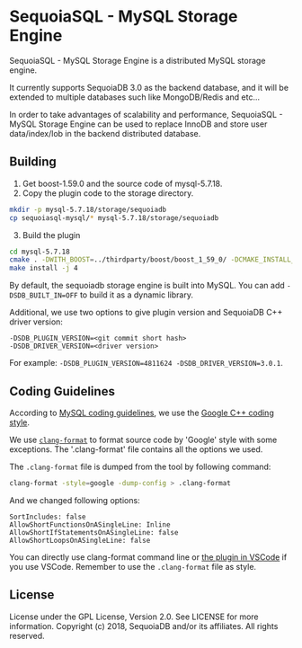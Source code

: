 # SequoiaSQL - MySQL Storage Engine

SequoiaSQL - MySQL Storage Engine is a distributed MySQL storage engine.

It currently supports SequoiaDB 3.0 as the backend database, and it will be extended to multiple databases such like MongoDB/Redis and etc...

In order to take advantages of scalability and performance, SequoiaSQL - MySQL Storage Engine can be used to replace InnoDB and store user data/index/lob in the backend distributed database.


## Building

1. Get boost-1.59.0 and the source code of mysql-5.7.18.
2. Copy the plugin code to the storage directory.
 ```bash
mkdir -p mysql-5.7.18/storage/sequoiadb
cp sequoiasql-mysql/* mysql-5.7.18/storage/sequoiadb
 ```
3. Build the plugin
 ```bash
cd mysql-5.7.18
cmake . -DWITH_BOOST=../thirdparty/boost/boost_1_59_0/ -DCMAKE_INSTALL_PREFIX=/opt/mysql -DMYSQL_DATADIR=/opt/mysql/data -DWITH_SDB_DRIVER=/opt/sequoiadb -DCMAKE_BUILD_TYPE=Release
make install -j 4
 ```

By default, the sequoiadb storage engine is built into MySQL. You can add `-DSDB_BUILT_IN=OFF` to build it as a dynamic library.

Additional, we use two options to give plugin version and SequoiaDB C++ driver version:
```
-DSDB_PLUGIN_VERSION=<git commit short hash>
-DSDB_DRIVER_VERSION=<driver version>
```

For example: `-DSDB_PLUGIN_VERSION=4811624 -DSDB_DRIVER_VERSION=3.0.1`.

## Coding Guidelines

According to [MySQL coding guidelines](https://dev.mysql.com/doc/dev/mysql-server/latest/PAGE_CODING_GUIDELINES.html), we use the [Google C++ coding style](https://google.github.io/styleguide/cppguide.html).

We use [`clang-format`](http://clang.llvm.org/docs/ClangFormat.html) to format source code by 'Google' style with some exceptions. The '.clang-format' file contains all the options we used.

The `.clang-format` file is dumped from the tool by following command:
```bash
clang-format -style=google -dump-config > .clang-format
```

And we changed following options:
```
SortIncludes: false
AllowShortFunctionsOnASingleLine: Inline
AllowShortIfStatementsOnASingleLine: false
AllowShortLoopsOnASingleLine: false
```

You can directly use clang-format command line or [the plugin in VSCode](https://marketplace.visualstudio.com/items?itemName=xaver.clang-format) if you use VSCode. Remember to use the `.clang-format` file as style.

## License

License under the GPL License, Version 2.0. See LICENSE for more information.
Copyright (c) 2018, SequoiaDB and/or its affiliates. All rights reserved.
